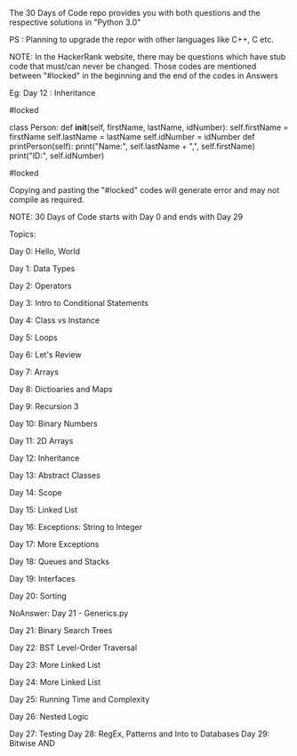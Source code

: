 The 30 Days of Code repo provides you with both questions and the respective solutions in "Python 3.0"

PS : Planning to upgrade the repor with other languages like C++, C etc.

NOTE:
In the HackerRank website, there may be questions which have stub code that must/can never be changed.
Those codes are mentioned between "#locked" in the beginning and the end of the codes in Answers

Eg:
Day 12 : Inheritance

#locked

class Person:
	def __init__(self, firstName, lastName, idNumber):
		self.firstName = firstName
		self.lastName = lastName
		self.idNumber = idNumber
	def printPerson(self):
		print("Name:", self.lastName + ",", self.firstName)
		print("ID:", self.idNumber)
		
#locked

Copying and pasting the "#locked" codes will generate error and may not compile as required.

NOTE:
30 Days of Code starts with Day 0 and ends with Day 29

Topics:

Day 0: Hello, World

Day 1: Data Types

Day 2: Operators

Day 3: Intro to Conditional Statements

Day 4: Class vs Instance

Day 5: Loops

Day 6: Let's Review

Day 7: Arrays

Day 8: Dictioaries and Maps

Day 9: Recursion 3

Day 10: Binary Numbers

Day 11: 2D Arrays

Day 12: Inheritance

Day 13: Abstract Classes

Day 14: Scope

Day 15: Linked List

Day 16: Exceptions: String to Integer

Day 17: More Exceptions

Day 18: Queues and Stacks

Day 19: Interfaces

Day 20: Sorting

NoAnswer: Day 21 - Generics.py

Day 21: Binary Search Trees

Day 22: BST Level-Order Traversal

Day 23: More Linked List

Day 24: More Linked List

Day 25: Running Time and Complexity

Day 26: Nested Logic

Day 27: Testing
Day 28: RegEx, Patterns and Into to Databases
Day 29: Bitwise AND


